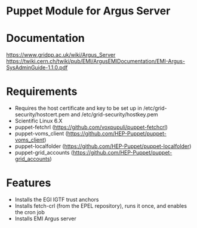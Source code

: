 # Puppet Module for Argus Server #

Documentation
=========================
https://www.gridpp.ac.uk/wiki/Argus_Server
https://twiki.cern.ch/twiki/pub/EMI/ArgusEMIDocumentation/EMI-Argus-SysAdminGuide-1.1.0.pdf

Requirements
=========================
- Requires the host certificate and key to be set up in /etc/grid-security/hostcert.pem and /etc/grid-security/hostkey.pem
- Scientific Linux 6.X
- puppet-fetchrl (https://github.com/voxpupuli/puppet-fetchcrl)
- puppet-voms_client (https://github.com/HEP-Puppet/puppet-voms_client)
- puppet-localfolder (https://github.com/HEP-Puppet/puppet-localfolder)
- puppet-grid_accounts (https://github.com/HEP-Puppet/puppet-grid_accounts)

Features
=========================
- Installs the EGI IGTF trust anchors
- Installs fetch-crl (from the EPEL repository), runs it once, and enables the cron job
- Installs EMI Argus server
